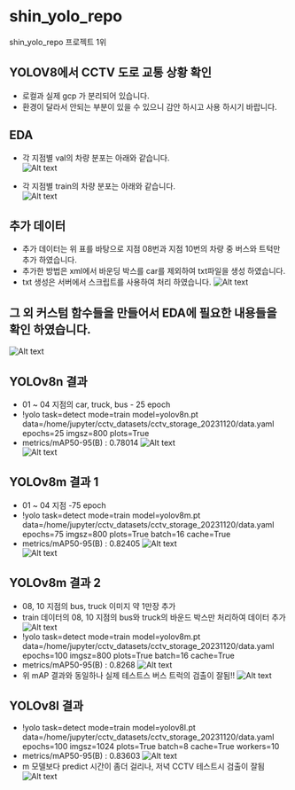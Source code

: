 # shin_yolo_repo
shin_yolo_repo 프로젝트 1위



## YOLOV8에서 CCTV 도로 교통 상황 확인
- 로컬과 실제 gcp 가 분리되어 있습니다.
- 환경이 달라서 안되는 부분이 있을 수 있으니 감안 하시고 사용 하시기 바랍니다.

## EDA
- 각 지점별 val의 차량 분포는 아래와 같습니다.  
![Alt text](img/eda_val.png)

- 각 지점별 train의 차량 분포는 아래와 같습니다.  
![Alt text](img/eda_train.png)

## 추가 데이터
- 추가 데이터는 위 표를 바탕으로 지점 08번과 지점 10번의 차량 중 버스와 트턱만 추가 하였습니다.
- 추가한 방법은 xml에서 바운딩 박스를 car를 제외하여 txt파일을 생성 하였습니다.
- txt 생성은 서버에서 스크립트를 사용하여 처리 하였습니다.
![Alt text](img/eda_branch.png)

## 그 외 커스텀 함수들을 만들어서 EDA에 필요한 내용들을 확인 하였습니다.
![Alt text](img/eda_custom_fn.png)

## YOLOv8n 결과
- 01 ~ 04 지점의 car, truck, bus - 25 epoch
- !yolo task=detect mode=train model=yolov8n.pt data=/home/jupyter/cctv_datasets/cctv_storage_20231120/data.yaml epochs=25 imgsz=800 plots=True
- metrics/mAP50-95(B) : 0.78014
![Alt text](img/table_nano.png)  
![Alt text](img/results_nano.png)  


## YOLOv8m 결과 1
- 01 ~ 04 지점 -75 epoch
- !yolo task=detect mode=train model=yolov8m.pt data=/home/jupyter/cctv_datasets/cctv_storage_20231120/data.yaml epochs=75 imgsz=800 plots=True batch=16 cache=True
- metrics/mAP50-95(B) : 0.82405
![Alt text](img/table_medium.png)  
![Alt text](img/results_medium.png)  

## YOLOv8m 결과 2
- 08, 10 지점의 bus, truck 이미지 약 1만장 추가
- train 데이터의 08, 10 지점의 bus와 truck의 바운드 박스만 처리하여 데이터 추가
![Alt text](img/eda_bounding.png)
- !yolo task=detect mode=train model=yolov8m.pt data=/home/jupyter/cctv_datasets/cctv_storage_20231120/data.yaml epochs=100 imgsz=800 plots=True batch=16 cache=True
- metrics/mAP50-95(B) : 0.8268
![Alt text](img/table_medium2.png)
- 위 mAP 결과와 동일하나 실제 테스트스 버스 트럭의 검출이 잘됨!!
![Alt text](img/results_medium2.png)  

## YOLOv8l 결과
- !yolo task=detect mode=train model=yolov8l.pt data=/home/jupyter/cctv_datasets/cctv_storage_20231120/data.yaml epochs=100 imgsz=1024 plots=True batch=8 cache=True workers=10
- metrics/mAP50-95(B) : 0.83603
![Alt text](img/table_large.png)
- m 모델보다 predict 시간이 좀더 걸리나, 저녁 CCTV 테스트시 검출이 잘됨
![Alt text](img/results_large.png)  
